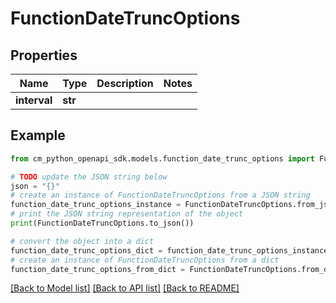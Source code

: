 # FunctionDateTruncOptions


## Properties

Name | Type | Description | Notes
------------ | ------------- | ------------- | -------------
**interval** | **str** |  | 

## Example

```python
from cm_python_openapi_sdk.models.function_date_trunc_options import FunctionDateTruncOptions

# TODO update the JSON string below
json = "{}"
# create an instance of FunctionDateTruncOptions from a JSON string
function_date_trunc_options_instance = FunctionDateTruncOptions.from_json(json)
# print the JSON string representation of the object
print(FunctionDateTruncOptions.to_json())

# convert the object into a dict
function_date_trunc_options_dict = function_date_trunc_options_instance.to_dict()
# create an instance of FunctionDateTruncOptions from a dict
function_date_trunc_options_from_dict = FunctionDateTruncOptions.from_dict(function_date_trunc_options_dict)
```
[[Back to Model list]](../README.md#documentation-for-models) [[Back to API list]](../README.md#documentation-for-api-endpoints) [[Back to README]](../README.md)


